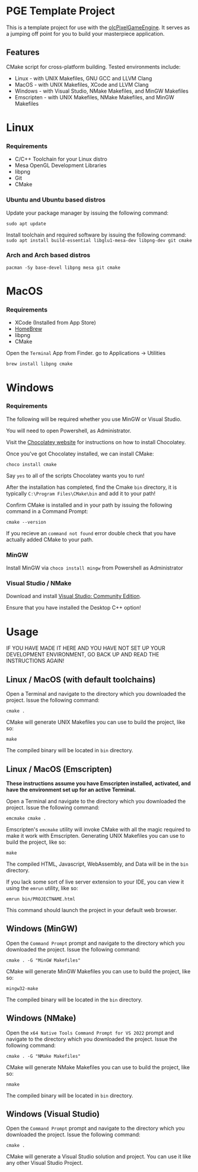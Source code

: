 # PGE Template Project

This is a template project for use with the [olcPixelGameEngine](https://github.com/OneLoneCoder/olcPixelGameEngine). It serves as a jumping off point for you to build your masterpiece application.

## Features

CMake script for cross-platform building. Tested environments include:

* Linux - with UNIX Makefiles, GNU GCC and LLVM Clang
* MacOS - with UNIX Makefiles, XCode and LLVM Clang
* Windows - with Visual Studio, NMake Makefiles, and MinGW Makefiles
* Emscripten - with UNIX Makefiles, NMake Makefiles, and MinGW Makefiles

# Linux

### **Requirements**

* C/C++ Toolchain for your Linux distro
* Mesa OpenGL Development Libraries
* libpng
* Git
* CMake

### **Ubuntu and Ubuntu based distros**

Update your package manager by issuing the following command:

``sudo apt update``

Install toolchain and required software by issuing the following command:
``sudo apt install build-essential libglu1-mesa-dev libpng-dev git cmake``

### **Arch and Arch based distros**

``pacman -Sy base-devel libpng mesa git cmake``

# MacOS

### **Requirements**

* XCode (Installed from App Store)
* [HomeBrew](https://brew.sh/)
* libpng
* CMake

Open the ``Terminal`` App from Finder. go to Applications -> Utilities

``brew install libpng cmake``

# Windows

### Requirements

The following will be required whether you use MinGW or Visual Studio.

You will need to open Powershell, as Administrator.

Visit the [Chocolatey website](https://chocolatey.org/) for instructions on how to install Chocolatey.

Once you've got Chocolatey installed, we can install CMake:

``choco install cmake``

Say ``yes`` to all of the scripts Chocolatey wants you to run!

After the installation has completed, find the Cmake ``bin`` directory, it is typically ``C:\Program Files\CMake\bin`` and add it to your path!

Confirm CMake is installed and in your path by issuing the following command in a Command Prompt:

``cmake --version``

If you recieve an ``command not found`` error double check that you have actually added CMake to your path.

### MinGW

Install MinGW via ``choco install mingw`` from Powershell as Administrator

### Visual Studio / NMake

Download and install [Visual Studio: Community Edition](https://visualstudio.microsoft.com/downloads/).

Ensure that you have installed the Desktop C++ option!

# Usage

IF YOU HAVE MADE IT HERE AND YOU HAVE NOT SET UP YOUR DEVELOPMENT ENVIRONMENT, GO BACK UP AND READ THE INSTRUCTIONS AGAIN!

## Linux / MacOS (with default toolchains)

Open a Terminal and navigate to the directory which you downloaded the project. Issue the following command:

``cmake .``

CMake will generate UNIX Makefiles you can use to build the project, like so:

``make``

The compiled binary will be located in ``bin`` directory.

## Linux / MacOS (Emscripten)

**These instructions assume you have Emscripten installed, activated, and have the environment set up for an active Terminal.**

Open a Terminal and navigate to the directory which you downloaded the project. Issue the following command:

``emcmake cmake .``

Emscripten's ``emcmake`` utility will invoke CMake with all the magic required to make it work with Emscripten. Generating UNIX Makefiles you can use to build the project, like so:

``make``

The compiled HTML, Javascript, WebAssembly, and Data will be in the ``bin`` directory.

If you lack some sort of live server extension to your IDE, you can view it using the ``emrun`` utility, like so:

``emrun bin/PROJECTNAME.html``

This command should launch the project in your default web browser.


## Windows (MinGW)

Open the ``Command Prompt`` prompt and navigate to the directory which you downloaded the project. Issue the following command:

``cmake . -G "MinGW Makefiles"``

CMake will generate MinGW Makefiles you can use to build the project, like so:

``mingw32-make``

The compiled binary will be located in the ``bin`` directory.

## Windows (NMake)

Open the ``x64 Native Tools Command Prompt for VS 2022`` prompt and navigate to the directory which you downloaded the project. Issue the following command:

``cmake . -G "NMake Makefiles"``

CMake will generate NMake Makefiles you can use to build the project, like so:

``nmake``

The compiled binary will be located in ``bin`` directory.

## Windows (Visual Studio)

Open the ``Command Prompt`` prompt and navigate to the directory which you downloaded the project. Issue the following command:

``cmake .``

CMake will generate a Visual Studio solution and project. You can use it like any other Visual Studio Project.

